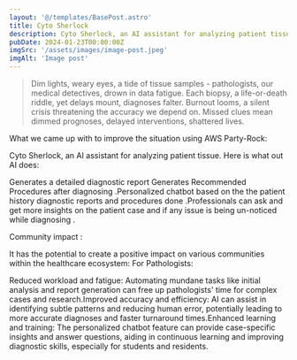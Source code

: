 ```yaml
---
layout: '@/templates/BasePost.astro'
title: Cyto Sherlock
description: Cyto Sherlock, an AI assistant for analyzing patient tissue.
pubDate: 2024-01-23T00:00:00Z
imgSrc: '/assets/images/image-post.jpeg'
imgAlt: 'Image post'
---
```


>Dim lights, weary eyes, a tide of tissue samples - pathologists, our medical detectives, drown in data fatigue. Each biopsy, a life-or-death riddle, yet delays mount, diagnoses falter. Burnout looms, a silent crisis threatening the accuracy we depend on. Missed clues mean dimmed prognoses, delayed interventions, shattered lives.

What we came up with to improve the situation using AWS Party-Rock:

Cyto Sherlock, an AI assistant for analyzing patient tissue. Here is what out AI does:

Generates a detailed diagnostic report
Generates Recommended Procedures after diagnosing .Personalized chatbot based on the the patient history diagnostic reports and procedures done .Professionals can ask and get more insights on the patient case and if any issue is being un-noticed while diagnosing .

Community impact :

It has the potential to create a positive impact on various communities within the healthcare ecosystem:
For Pathologists:

Reduced workload and fatigue: Automating mundane tasks like initial analysis and report generation can free up pathologists' time for complex cases and research.Improved accuracy and efficiency: AI can assist in identifying subtle patterns and reducing human error, potentially leading to more accurate diagnoses and faster turnaround times.Enhanced learning and training: The personalized chatbot feature can provide case-specific insights and answer questions, aiding in continuous learning and improving diagnostic skills, especially for students and residents.